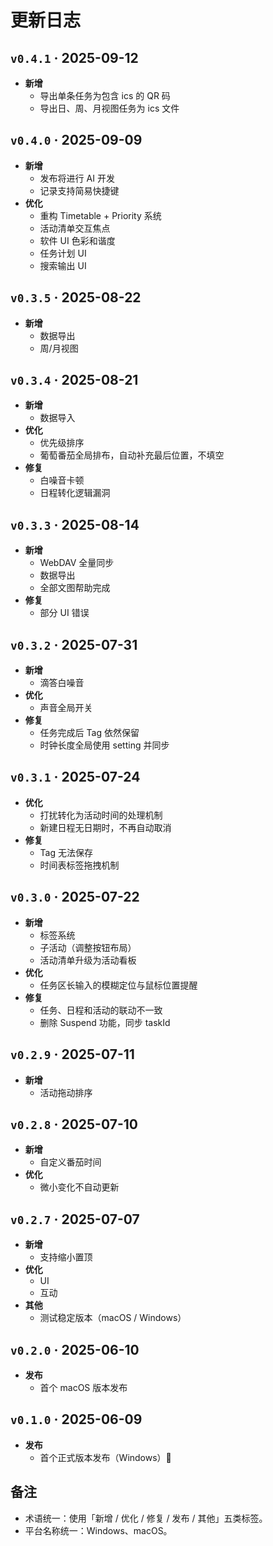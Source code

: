 # 更新日志

## `v0.4.1` · 2025-09-12

- **新增**
  - 导出单条任务为包含 ics 的 QR 码
  - 导出日、周、月视图任务为 ics 文件

## `v0.4.0` · 2025-09-09

- **新增**
  - 发布将进行 AI 开发
  - 记录支持简易快捷键
- **优化**
  - 重构 Timetable + Priority 系统
  - 活动清单交互焦点
  - 软件 UI 色彩和谐度
  - 任务计划 UI
  - 搜索输出 UI

## `v0.3.5` · 2025-08-22

- **新增**
  - 数据导出
  - 周/月视图

## `v0.3.4` · 2025-08-21

- **新增**
  - 数据导入
- **优化**
  - 优先级排序
  - 葡萄番茄全局排布，自动补充最后位置，不填空
- **修复**
  - 白噪音卡顿
  - 日程转化逻辑漏洞

## `v0.3.3` · 2025-08-14

- **新增**
  - WebDAV 全量同步
  - 数据导出
  - 全部文图帮助完成
- **修复**
  - 部分 UI 错误

## `v0.3.2` · 2025-07-31

- **新增**
  - 滴答白噪音
- **优化**
  - 声音全局开关
- **修复**
  - 任务完成后 Tag 依然保留
  - 时钟长度全局使用 setting 并同步

## `v0.3.1` · 2025-07-24

- **优化**
  - 打扰转化为活动时间的处理机制
  - 新建日程无日期时，不再自动取消
- **修复**
  - Tag 无法保存
  - 时间表标签拖拽机制

## `v0.3.0` · 2025-07-22

- **新增**
  - 标签系统
  - 子活动（调整按钮布局）
  - 活动清单升级为活动看板
- **优化**
  - 任务区长输入的模糊定位与鼠标位置提醒
- **修复**
  - 任务、日程和活动的联动不一致
  - 删除 Suspend 功能，同步 taskId

## `v0.2.9` · 2025-07-11

- **新增**
  - 活动拖动排序

## `v0.2.8` · 2025-07-10

- **新增**
  - 自定义番茄时间
- **优化**
  - 微小变化不自动更新

## `v0.2.7` · 2025-07-07

- **新增**
  - 支持缩小置顶
- **优化**
  - UI
  - 互动
- **其他**
  - 测试稳定版本（macOS / Windows）

## `v0.2.0` · 2025-06-10

- **发布**
  - 首个 macOS 版本发布

## `v0.1.0` · 2025-06-09

- **发布**
  - 首个正式版本发布（Windows）🎉

## 备注

- 术语统一：使用「新增 / 优化 / 修复 / 发布 / 其他」五类标签。
- 平台名称统一：Windows、macOS。
